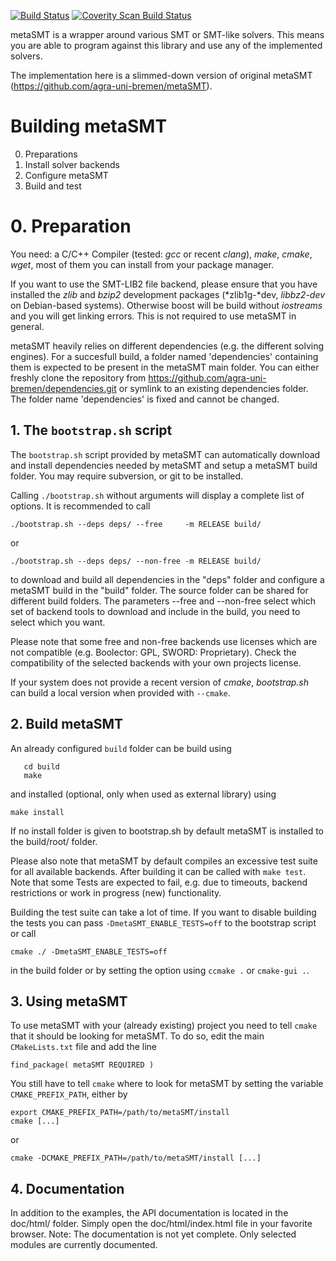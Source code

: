 [![Build Status](https://travis-ci.org/hoangmle/metaSMT.svg?branch=qf_abv)](https://travis-ci.org/hoangmle/metaSMT)
[![Coverity Scan Build Status](https://scan.coverity.com/projects/8696/badge.svg)](https://scan.coverity.com/projects/hoangmle-metasmt)

metaSMT is a wrapper around various SMT or SMT-like solvers.
This means you are able to program against this library and use any
of the implemented solvers.

The implementation here is a slimmed-down version of original metaSMT (https://github.com/agra-uni-bremen/metaSMT).

# Building metaSMT

0. Preparations
1. Install solver backends
2. Configure metaSMT
3. Build and test


# 0. Preparation 

You need: a C/C++ Compiler (tested: *gcc* or recent *clang*), *make*, *cmake*, *wget*,
most of them you can install from your package manager.

If you want to use the SMT-LIB2 file backend, please ensure that you have
installed the *zlib* and *bzip2* development packages (*zlib1g-*dev, *libbz2-dev* on
Debian-based systems).  Otherwise boost will be build without *iostreams* and you
will get linking errors. This is not required to use metaSMT in general.

metaSMT heavily relies on different dependencies (e.g. the different solving
engines). For a succesfull build, a folder named 'dependencies' containing them
is expected to be present in the metaSMT main folder.  You can either freshly
clone the repository from https://github.com/agra-uni-bremen/dependencies.git
or symlink to an existing dependencies folder. The folder name 'dependencies' is
fixed and cannot be changed.

## 1. The `bootstrap.sh` script

The `bootstrap.sh` script provided by metaSMT can automatically download and
install dependencies needed by metaSMT and setup a metaSMT build folder. You
may require subversion, or git to be installed.

Calling `./bootstrap.sh` without arguments will display a complete list of
options. It is recommended to call

 ```
./bootstrap.sh --deps deps/ --free     -m RELEASE build/
```

or

```
./bootstrap.sh --deps deps/ --non-free -m RELEASE build/
```

to download and build all dependencies in the "deps" folder and configure a
metaSMT build in the "build" folder. The source folder can be shared for
different build folders. The parameters --free and --non-free select which
set of backend tools to download and include in the build, you need to select
which you want.

Please note that some free and non-free backends use licenses which
are not compatible (e.g. Boolector: GPL, SWORD: Proprietary).
Check the compatibility of the selected backends with your own projects
license.

If your system does not provide a recent version of *cmake*, *bootstrap.sh* can
build a local version when provided with `--cmake`.

## 2. Build metaSMT

An already configured `build` folder can be build using

```
   cd build
   make
```

and installed (optional, only when used as external library) using

  ```make install```

If no install folder is given to bootstrap.sh by default metaSMT is installed
to the build/root/ folder.

Please also note that metaSMT by default compiles an excessive test suite for
all available backends. After building it can be called with `make test`.
Note that some Tests are expected to fail, e.g. due to timeouts, backend
restrictions or work in progress (new) functionality.


Building the test suite can take a lot of time. If you want to disable
building the tests you can  pass `-DmetaSMT_ENABLE_TESTS=off` to the bootstrap
script or call

  ```cmake ./ -DmetaSMT_ENABLE_TESTS=off```

in the build folder or by setting the option using `ccmake .` or
`cmake-gui .`.

## 3. Using metaSMT

To use metaSMT with your (already existing) project you need to tell `cmake` that it should 
be looking for metaSMT. To do so, edit the main `CMakeLists.txt` file and add the line

    find_package( metaSMT REQUIRED )

You still have to tell `cmake` where to look for metaSMT by setting the variable 
`CMAKE_PREFIX_PATH`, either by

    export CMAKE_PREFIX_PATH=/path/to/metaSMT/install
    cmake [...]

or

    cmake -DCMAKE_PREFIX_PATH=/path/to/metaSMT/install [...]

## 4. Documentation

In addition to the examples, the API documentation is located in the doc/html/
folder. Simply open the doc/html/index.html file in your favorite browser.
Note: The documentation is not yet complete. Only selected modules are
currently documented.

